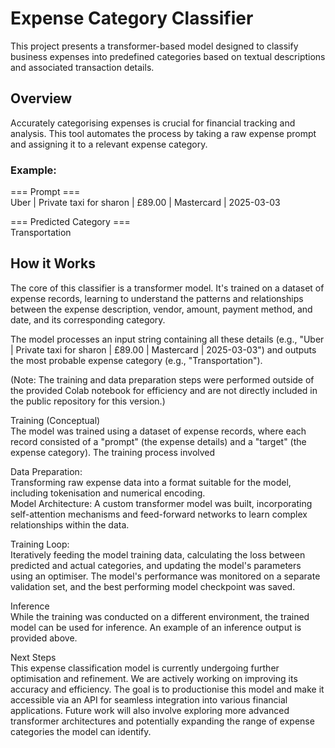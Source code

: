 # Expense Category Classifier

This project presents a transformer-based model designed to classify business expenses into predefined categories based on textual descriptions and associated transaction details.

## Overview

Accurately categorising expenses is crucial for financial tracking and analysis. This tool automates the process by taking a raw expense prompt and assigning it to a relevant expense category.

### Example:

=== Prompt === <br>
Uber | Private taxi for sharon | £89.00 | Mastercard | 2025-03-03

=== Predicted Category === <br>
Transportation


## How it Works

The core of this classifier is a transformer model. It's trained on a dataset of expense records, learning to understand the patterns and relationships between the expense description, vendor, amount, payment method, and date, and its corresponding category.

The model processes an input string containing all these details (e.g., "Uber | Private taxi for sharon | £89.00 | Mastercard | 2025-03-03") and outputs the most probable expense category (e.g., "Transportation").

(Note: The training and data preparation steps were performed outside of the provided Colab notebook for efficiency and are not directly included in the public repository for this version.)


Training (Conceptual) <br>
The model was trained using a dataset of expense records, where each record consisted of a "prompt" (the expense details) and a "target" (the expense category). The training process involved<br>

Data Preparation: <br>
Transforming raw expense data into a format suitable for the model, including tokenisation and numerical encoding.<br>
Model Architecture: A custom transformer model was built, incorporating self-attention mechanisms and feed-forward networks to learn complex relationships within the data.<br>

Training Loop: <br>
Iteratively feeding the model training data, calculating the loss between predicted and actual categories, and updating the model's parameters using an optimiser. The model's performance was monitored on a separate validation set, and the best performing model checkpoint was saved.<br>

Inference <br>
While the training was conducted on a different environment, the trained model can be used for inference. An example of an inference output is provided above.

Next Steps <br>
This expense classification model is currently undergoing further optimisation and refinement. We are actively working on improving its accuracy and efficiency. The goal is to productionise this model and make it accessible via an API for seamless integration into various financial applications. Future work will also involve exploring more advanced transformer architectures and potentially expanding the range of expense categories the model can identify.
